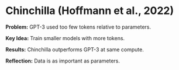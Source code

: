 # Chinchilla (Hoffmann et al., 2022)
**Problem:** GPT-3 used too few tokens relative to parameters.

**Key Idea:** Train smaller models with more tokens.

**Results:** Chinchilla outperforms GPT-3 at same compute.

**Reflection:** Data is as important as parameters.
